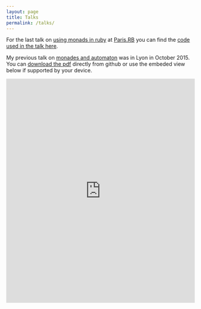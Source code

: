 ```yaml
---
layout: page
title: Talks
permalink: /talks/
---
```


For the last talk on [using monads in ruby](raw-monade-ruby-talk) at [Paris.RB](paris-rb) you can find the [code used in the talk here](code-monade-ruby-talk).

My previous talk on [monades and automaton](raw-monade-automaton-talk) was in Lyon in October 2015.
You can [download the pdf](raw-monade-automaton-talk) directly from github or use the embeded view below if supported by your device.

<embed src="https://drive.google.com/viewerng/viewer?embedded=true&url=http://raw.github.com/jeremycochoy/monads_and_automaton/master/monades_et_automates.pdf&type=application/pdf" width="100%" height="600">

[raw-monade-automation-talk]: http://raw.github.com/jeremycochoy/monads_and_automaton/master/monades_et_automates.pdf
[raw-monade-ruby-talk]: https://raw.github.com/jeremycochoy/monads_ruby/master/index.pdf
[code-monade-ruby-talk]: https://github.com/jeremycochoy/monads_ruby/blob/master/maybe_implem.rb
[paris-rb]: https://rubyparis.org/
